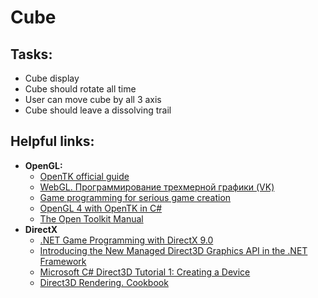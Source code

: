 # Cube
## Tasks:
- Cube display
- Cube should rotate all time
- User can move cube by all 3 axis
- Cube should leave a dissolving trail
## Helpful links:
- **OpenGL:**
  - [OpenTK official guide](https://opentk.net/learn/index.html)
  - [WebGL. Программирование трехмерной графики (VK)](https://vk.com/wall-18822808_25495)
  - [Game programming for serious game creation](https://vk.com/wall89375127_1270)
  - [OpenGL 4 with OpenTK in C#](http://dreamstatecoding.blogspot.com/2017/01/opengl-4-with-opentk-in-c-part-2.html)
  - [The Open Toolkit Manual](https://usermanual.wiki/Pdf/Manual.954206998.pdf)
- **DirectX**
  - [.NET Game Programming with DirectX 9.0](https://777russia.ru/book/uploads/ОСНОВЫ%20РОБОТОТЕХНИКИ/Apress%20-%20.NET%20Game%20Programming%20with%20DirectX%209.0.pdf)
  - [Introducing the New Managed Direct3D Graphics API in the .NET Framework](https://learn.microsoft.com/en-us/archive/msdn-magazine/2003/july/directx-9-using-the-managed-direct3d-graphics-api-in-net)
  - [Microsoft C# Direct3D Tutorial 1: Creating a Device](http://www.miszalok.de/C_3D_MDX/C1_Moving_Triangles/Tutorial1.pdf)
  - [Direct3D Rendering. Cookbook](https://www.programmer-books.com/wp-content/uploads/2019/07/Direct3D-Rendering-Cookbook.pdf)